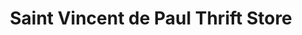 ---
title: "Saint Vincent de Paul Thrift Store"
url: /eugene/saint-vincent-de-paul-thrift-store-west-11th-avenue/
shop: Gebrauchtwaren
---